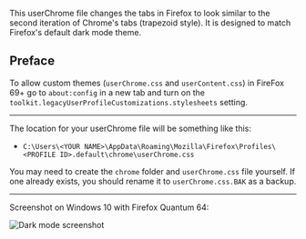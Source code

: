 This userChrome file changes the tabs in Firefox to look similar to the second iteration of Chrome's tabs (trapezoid style). It is designed to match Firefox's default dark mode theme.

## Preface

To allow custom themes (`userChrome.css` and `userContent.css`) in FireFox 69+ go to `about:config` in a new tab and turn on the `toolkit.legacyUserProfileCustomizations.stylesheets` setting.

* * *

The location for your userChrome file will be something like this:

* `C:\Users\<YOUR NAME>\AppData\Roaming\Mozilla\Firefox\Profiles\<PROFILE ID>.default\chrome\userChrome.css`

You may need to create the `chrome` folder and `userChrome.css` file yourself. If one already exists, you should rename it to `userChrome.css.BAK` as a backup.

* * *

Screenshot on Windows 10 with Firefox Quantum 64:

![Dark mode screenshot](darkmode.png)
